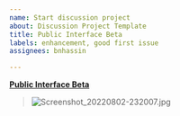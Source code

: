 ```yaml
---
name: Start discussion project
about: Discussion Project Template
title: Public Interface Beta
labels: enhancement, good first issue
assignees: bnhassin

---
```


**[Public Interface Beta](https://meta.stackexchange.com/users/preferences/?=)**
> ![Screenshot_20220802-232007.jpg](https://user-images.githubusercontent.com/1473765/182483821-af93054c-551d-49f7-8e7e-c0e060358060.jpg)
